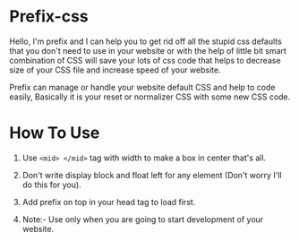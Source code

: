 # Prefix-css

Hello, I'm prefix and I can help you to get rid off all the stupid css defaults that you don't need to use in your website or with the help of little bit smart combination of CSS will save your lots of css code that helps to decrease size of your CSS file and increase speed of your website.

Prefix can manage or handle your website default CSS and help to code easily, Basically it is your reset or normalizer CSS with some new CSS code.



# How To Use

1. Use `<mid> </mid>` tag with width to make a box in center that's all.

2. Don't write display block and float left for any element (Don't worry I'll do this for you).

3. Add prefix on top in your head tag to load first.

4. Note:- Use only when you are going to start development of your website.
